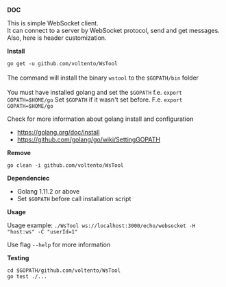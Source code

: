 **DOC**

This is simple WebSocket client.<br/>
It can connect to a server by WebSocket protocol, send and get messages.<br/>
Also, here is header customization.

**Install**

`go get -u github.com/voltento/WsTool`<br/> <br/>
The command will install the binary `wstool` to the `$GOPATH/bin` folder<br/><br/>
You must have installed golang and set the `$GOPATH` f.e. `export GOPATH=$HOME/go` Set `$GOPATH` if it wasn't set before. F.e. `export GOPATH=$HOME/go`

Check for more information about golang install and configuration
- https://golang.org/doc/install 
- https://github.com/golang/go/wiki/SettingGOPATH

**Remove**

`go clean -i github.com/voltento/WsTool`

**Dependenciec**
- Golang 1.11.2 or above
- Set `$GOPATH` before call installation script

**Usage**

Usage example: `./WsTool ws://localhost:3000/echo/websocket -H "host:ws" -C "userId=1"`

Use flag `--help` for more information

**Testing**

`cd $GOPATH/github.com/voltento/WsTool`<br/>
`go test ./...`
